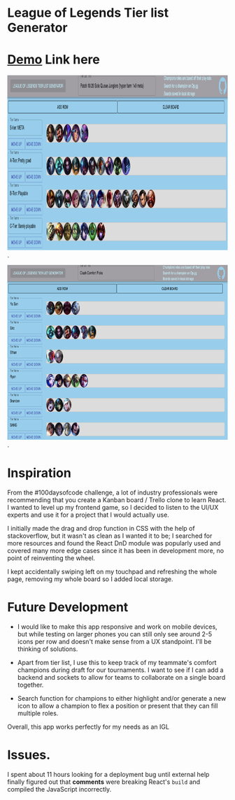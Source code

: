 # League of Legends Tier list Generator

# [Demo](https://ericgip.github.io/LolTierListGen/) Link here

<img src="https://github.com/EricGip/LolTierListGen/blob/master/src/data/imgs/TierListExample.png" alt="Example of usage for tier list" height="400">. 
  
<img src="https://github.com/EricGip/LolTierListGen/blob/master/src/data/imgs/DraftExample.png" alt="Example of usage for draft" height="400">. 

# Inspiration

From the #100daysofcode challenge, a lot of industry professionals were recommending that you create a Kanban board / Trello clone to learn React. I wanted to level up my frontend game, so I decided to listen to the UI/UX experts and use it for a project that I would actually use.

I initially made the drag and drop function in CSS with the help of stackoverflow, but it wasn't as clean as I wanted it to be; I searched for more resources and found the React DnD module was popularly used and covered many more edge cases since it has been in development more, no point of reinventing the wheel.

I kept accidentally swiping left on my touchpad and refreshing the whole page, removing my whole board so I added local storage. 

# Future Development

   * I would like to make this app responsive and work on mobile devices, but while testing on larger phones you can still only see around 2-5 icons per row and doesn't make sense from a UX standpoint. I'll be thinking of solutions.

   * Apart from tier list, I use this to keep track of my teammate's comfort champions during draft for our tournaments. I want to see if I can add a backend and sockets to allow for teams to collaborate on a single board together. 
   
   * Search function for champions to either highlight and/or generate a new icon to allow a champion to flex a position or present that they can fill multiple roles. 
   
Overall, this app works perfectly for my needs as an IGL

# Issues. 

I spent about 11 hours looking for a deployment bug until external help finally figured out that **comments** were breaking React's `build` and compiled the JavaScript incorrectly. 
